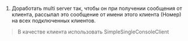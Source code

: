 1. Доработать multi server так, чтобы он при получении сообщения от клиента, рассылал это сообщение от имени этого клиента (Номер) на всех подключенных клиентов. 

> В качестве клиента использовать SimpleSingleConsoleClient